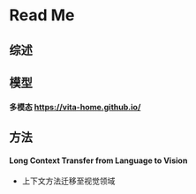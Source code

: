 # Read Me
## 综述

## 模型
#### 多模态 https://vita-home.github.io/

## 方法
#### Long Context Transfer from Language to Vision
- 上下文方法迁移至视觉领域
